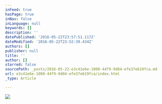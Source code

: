 ```yaml
---
inFeed: true
hasPage: true
inNav: false
inLanguage: null
keywords: []
description: ''
datePublished: '2016-05-22T23:57:51.117Z'
dateModified: '2016-05-22T23:52:39.434Z'
authors: []
publisher: null
title: ''
author: []
starred: false
sourcePath: _posts/2016-05-22-e3c41e6e-1008-44f9-9d84-efe37e619fca.md
url: e3c41e6e-1008-44f9-9d84-efe37e619fca/index.html
_type: Article

---
```

![](https://the-grid-user-content.s3-us-west-2.amazonaws.com/acead2f1-76a0-4fa3-943e-9fdbb76edfd0.png)